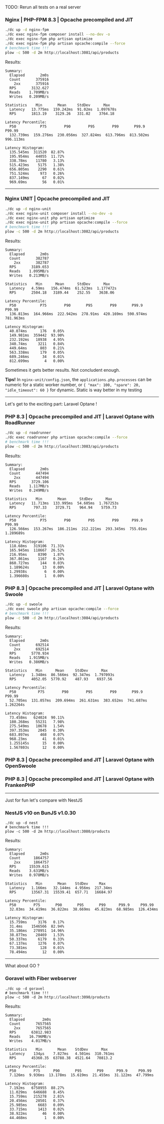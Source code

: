 
TODO: Rerun all tests on a real server


### Nginx | PHP-FPM 8.3 | Opcache precompiled and JIT

```bash
./dc up -d nginx-fpm
./dc exec nginx-fpm composer install --no-dev -o
./dc exec nginx-fpm php artisan optimize
./dc exec nginx-fpm php artisan opcache:compile --force
# benchmark time !!!
plow -c 500 -d 2m http://localhost:3081/api/products
```

Results:
```
Summary:
  Elapsed       2m0s
  Count       375916
    2xx       375916
  RPS       3132.627
  Reads    1.709MB/s
  Writes   0.209MB/s

Statistics    Min       Mean     StdDev      Max   
  Latency   13.775ms  159.242ms  91.02ms  1.097678s
  RPS       1813.19    3129.26   331.02    3764.18 

Latency Percentile:
  P50           P75        P90        P95        P99       P99.9     P99.99  
  132.739ms  159.276ms  230.056ms  327.824ms  613.796ms  813.502ms  996.113ms

Latency Histogram:
  135.545ms  311520  82.87%
  195.954ms   44055  11.72%
  338.78ms    11780   3.13%
  515.423ms    5175   1.38%
  656.805ms    2290   0.61%
  751.524ms     973   0.26%
  837.149ms      67   0.02%
  969.69ms       56   0.01%
```

---

### Nginx UNIT | Opcache precompiled and JIT

```bash
./dc up -d nginx-unit
./dc exec nginx-unit composer install --no-dev -o
./dc exec nginx-unit php artisan optimize
./dc exec nginx-unit php artisan opcache:compile --force
# benchmark time !!!
plow -c 500 -d 2m http://localhost:3082/api/products
```

Results:
```
Summary:
  Elapsed       2m0s
  Count       382787
    2xx       382787
  RPS       3189.653
  Reads    1.095MB/s
  Writes   0.213MB/s

Statistics    Min      Mean      StdDev      Max   
  Latency   4.59ms   156.474ms  61.523ms  1.177472s
  RPS       2504.18   3189.44    252.55    3638.06 

Latency Percentile:
  P50           P75        P90       P95        P99       P99.9     P99.99  
  136.813ms  164.966ms  222.942ms  278.91ms  420.169ms  590.974ms  781.963ms

Latency Histogram:
  40.074ms      176   0.05%
  149.981ms  359442  93.90%
  232.192ms   18938   4.95%
  340.74ms     3211   0.84%
  449.64ms      803   0.21%
  563.338ms     179   0.05%
  689.246ms      34   0.01%
  812.699ms       4   0.00%
```

Sometimes it gets better results. Not concludent enough.

**Tips!** In `nginx-unit/config.json`, the `applications.php.processes` can be numeric for a static worker number, or `{ "max": 100, "spare": 20, "idle_timeout": 60 }` for dynamic. Static is way better in my testing

---

Let's get to the exciting part: Laravel Optane !

### PHP 8.3 | Opcache precompiled and JIT | Laravel Optane with RoadRunner

```bash
./dc up -d roadrunner
./dc exec roadrunner php artisan opcache:compile --force
# benchmark time !!!
plow -c 500 -d 2m http://localhost:3083/api/products
```

Results:
```
Summary:
  Elapsed       2m0s
  Count       447494
    2xx       447494
  RPS       3729.106
  Reads    1.117MB/s
  Writes   0.249MB/s

Statistics    Min       Mean      StdDev      Max   
  Latency   11.713ms  133.995ms  54.605ms  1.767253s
  RPS        797.33    3729.71    964.94    5759.73 

Latency Percentile:
  P50           P75        P90        P95        P99      P99.9     P99.99  
  126.566ms  153.267ms  186.211ms  212.221ms  293.345ms  755.01ms  1.289689s

Latency Histogram:
  118.68ms   319106  71.31%
  165.945ms  118667  26.52%
  216.95ms     8390   1.87%
  367.861ms    1167   0.26%
  860.727ms     144   0.03%
  1.189624s      13   0.00%
  1.29938s        6   0.00%
  1.396608s       1   0.00%
```

### PHP 8.3 | Opcache precompiled and JIT | Laravel Optane with Swoole

```bash
./dc up -d swoole
./dc exec swoole php artisan opcache:compile --force
# benchmark time !!!
plow -c 500 -d 2m http://localhost:3084/api/products
```

Results:
```
Summary:
  Elapsed       2m0s
  Count       692514
    2xx       692514
  RPS       5770.934
  Reads    1.915MB/s
  Writes   0.386MB/s

Statistics    Min      Mean     StdDev      Max   
  Latency   1.348ms  86.566ms  92.347ms  1.797093s
  RPS       4052.05  5770.92    487.93    6937.56 

Latency Percentile:
  P50          P75        P90        P95        P99       P99.9     P99.99  
  52.705ms  131.057ms  209.694ms  261.631ms  383.652ms  741.687ms  1.262264s

Latency Histogram:
  73.458ms   624024  90.11%
  180.268ms   55231   7.98%
  275.549ms   10678   1.54%
  397.353ms    2045   0.30%
  683.897ms     468   0.07%
  968.23ms       41   0.01%
  1.255145s      15   0.00%
  1.567803s      12   0.00%
```

### PHP 8.3 | Opcache precompiled and JIT | Laravel Optane with OpenSwoole

### PHP 8.3 | Opcache precompiled and JIT | Laravel Optane with FrankenPHP

---

Just for fun let's compare with NestJS

### NestJS v10 on BunJS v1.0.30

```
./dc up -d nest
# benchmark time !!!
plow -c 500 -d 2m http://localhost:3080/products
```

Results:
```
Summary:
  Elapsed       2m0s
  Count      1864757
    2xx      1864757
  RPS      15539.615
  Reads    3.631MB/s
  Writes   0.978MB/s

Statistics    Min       Mean    StdDev     Max   
  Latency   1.166ms   32.144ms  4.956ms  217.34ms
  RPS       13567.31  15539.41  657.71   16684.97

Latency Percentile:
  P50        P75       P90       P95       P99      P99.9     P99.99  
  32.03ms  34.419ms  36.822ms  38.669ms  45.823ms  68.985ms  126.434ms

Latency Histogram:
  15.759ms     3176   0.17%
  31.4ms    1546566  82.94%
  35.186ms   278951  14.96%
  38.877ms    28469   1.53%
  50.337ms     6179   0.33%
  67.137ms     1276   0.07%
  73.381ms      128   0.01%
  78.494ms       12   0.00%
```

---

What about GO ?

### Goravel with Fiber webserver

```
./dc up -d goravel
# benchmark time !!!
plow -c 500 -d 2m http://localhost:3090/products
```

Results:
```
Summary:
  Elapsed        2m0s
  Count       7657565
    2xx       7657565
  RPS       63812.983
  Reads    16.796MB/s
  Writes    4.017MB/s

Statistics    Min       Mean    StdDev      Max   
  Latency    134µs    7.827ms   4.501ms  310.761ms
  RPS       45360.35  63788.38  4521.64   70813.2 

Latency Percentile:
  P50        P75      P90       P95       P99      P99.9     P99.99 
  7.126ms  9.936ms  13.178ms  15.619ms  21.455ms  31.122ms  47.799ms

Latency Histogram:
  7.192ms   6758955  88.27%
  11.029ms   646688   8.45%
  15.759ms   215278   2.81%
  20.456ms    28501   0.37%
  25.985ms     6683   0.09%
  33.715ms     1413   0.02%
  38.922ms       46   0.00%
  44.468ms        1   0.00%
```
